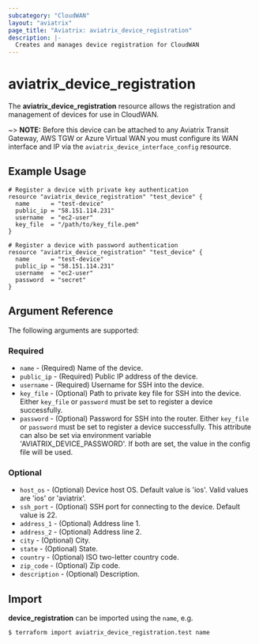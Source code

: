 ```yaml
---
subcategory: "CloudWAN"
layout: "aviatrix"
page_title: "Aviatrix: aviatrix_device_registration"
description: |-
  Creates and manages device registration for CloudWAN
---
```


# aviatrix_device_registration

The **aviatrix_device_registration** resource allows the registration and management of devices for use in CloudWAN.

~> **NOTE:** Before this device can be attached to any Aviatrix Transit Gateway, AWS TGW or Azure Virtual WAN you must configure its WAN interface and IP via the `aviatrix_device_interface_config` resource.

## Example Usage

```hcl
# Register a device with private key authentication
resource "aviatrix_device_registration" "test_device" {
  name      = "test-device"
  public_ip = "58.151.114.231"
  username  = "ec2-user"
  key_file  = "/path/to/key_file.pem"
}
```

```hcl
# Register a device with password authentication
resource "aviatrix_device_registration" "test_device" {
  name      = "test-device"
  public_ip = "58.151.114.231"
  username  = "ec2-user"
  password  = "secret"
}
```

## Argument Reference

The following arguments are supported:

### Required
* `name` - (Required) Name of the device.
* `public_ip` - (Required) Public IP address of the device.
* `username` - (Required) Username for SSH into the device.
* `key_file` - (Optional) Path to private key file for SSH into the device. Either `key_file` or `password` must be set to register a device successfully.
* `password` - (Optional) Password for SSH into the router. Either `key_file` or `password` must be set to register a device successfully. This attribute can also be set via environment variable 'AVIATRIX_DEVICE_PASSWORD'. If both are set, the value in the config file will be used.

### Optional
* `host_os` - (Optional) Device host OS. Default value is 'ios'. Valid values are 'ios' or 'aviatrix'.
* `ssh_port` - (Optional) SSH port for connecting to the device. Default value is 22.
* `address_1` - (Optional) Address line 1.
* `address_2` - (Optional) Address line 2.
* `city` - (Optional) City.
* `state` - (Optional) State.
* `country` - (Optional) ISO two-letter country code.
* `zip_code` - (Optional) Zip code.
* `description` - (Optional) Description.


## Import

**device_registration** can be imported using the `name`, e.g.

```
$ terraform import aviatrix_device_registration.test name
```
